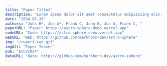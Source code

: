 ```yaml
---
title: "Paper Title1"
description: "Lorem ipsum dolor sit amet consectetur adipisicing elit. "
date: "2024-07-26"
authors: "John B*, Jon A*, Frank C, John B, Jon A, Frank C, "
paperURL: "Paper: https://astro-sphere-demo.vercel.app"
codeURL: "Code: https://astro-sphere-demo.vercel.app"
webURL: "Web: https://github.com/markhorn-dev/astro-sphere"
img: "/rupert-cat.gif"
imgAlt: "Paper Teaser"
pub: "ECCV2024"
dataURL: "Data: https://github.com/markhorn-dev/astro-sphere"
---
```


